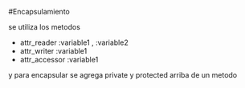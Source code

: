 #Encapsulamiento

se utiliza los metodos 

*	attr_reader :variable1 , :variable2
*	attr_writer :variable1
*	attr_accessor :variable1

y para encapsular se agrega private y  protected arriba de un metodo

